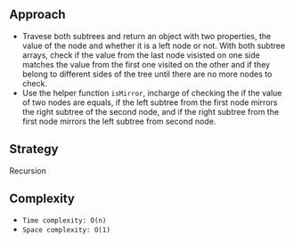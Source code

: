 ## Approach

- Travese both subtrees and return an object with two properties, the value of the node and whether it is a left node or not.
  With both subtree arrays, check if the value from the last node visisted on one side matches the value from the first one visited on the other and if they belong to different sides of the tree until there are no more nodes to check.
- Use the helper function `isMirror`, incharge of checking the if the value of two nodes are equals, if the left subtree from the first node mirrors the right subtree of the second node, and if the right subtree from the first node mirrors the left subtree from second node.

## Strategy

Recursion

## Complexity

- `Time complexity: O(n)`
- `Space complexity: O(1)`
